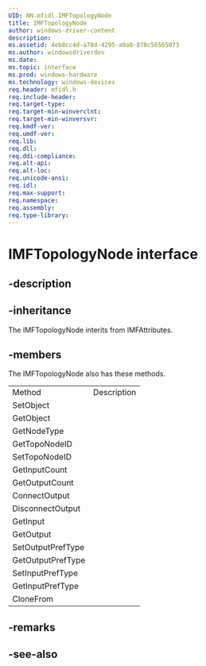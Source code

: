 ```yaml
---
UID: NN.mfidl.IMFTopologyNode
title: IMFTopologyNode
author: windows-driver-content
description: 
ms.assetid: 4eb8cc4d-a78d-4295-a9a8-878c56565073
ms.author: windowsdriverdev
ms.date: 
ms.topic: interface
ms.prod: windows-hardware
ms.technology: windows-devices
req.header: mfidl.h
req.include-header:
req.target-type:
req.target-min-winverclnt:
req.target-min-winversvr:
req.kmdf-ver:
req.umdf-ver:
req.lib:
req.dll:
req.ddi-compliance:
req.alt-api:
req.alt-loc:
req.unicode-ansi:
req.idl:
req.max-support:
req.namespace:
req.assembly:
req.type-library:
---
```


# IMFTopologyNode interface

## -description



## -inheritance

The IMFTopologyNode interits from IMFAttributes. 

## -members

<p>The IMFTopologyNode also has these methods.</p>
<table>
	<tr>
		<td>Method</td>
		<td>Description</td>
	</tr>
	<tr>
		<td>SetObject</td>
		<td></td>
	</tr>
	<tr>
		<td>GetObject</td>
		<td></td>
	</tr>
	<tr>
		<td>GetNodeType</td>
		<td></td>
	</tr>
	<tr>
		<td>GetTopoNodeID</td>
		<td></td>
	</tr>
	<tr>
		<td>SetTopoNodeID</td>
		<td></td>
	</tr>
	<tr>
		<td>GetInputCount</td>
		<td></td>
	</tr>
	<tr>
		<td>GetOutputCount</td>
		<td></td>
	</tr>
	<tr>
		<td>ConnectOutput</td>
		<td></td>
	</tr>
	<tr>
		<td>DisconnectOutput</td>
		<td></td>
	</tr>
	<tr>
		<td>GetInput</td>
		<td></td>
	</tr>
	<tr>
		<td>GetOutput</td>
		<td></td>
	</tr>
	<tr>
		<td>SetOutputPrefType</td>
		<td></td>
	</tr>
	<tr>
		<td>GetOutputPrefType</td>
		<td></td>
	</tr>
	<tr>
		<td>SetInputPrefType</td>
		<td></td>
	</tr>
	<tr>
		<td>GetInputPrefType</td>
		<td></td>
	</tr>
	<tr>
		<td>CloneFrom</td>
		<td></td>
	</tr>
</table>

## -remarks

## -see-also
